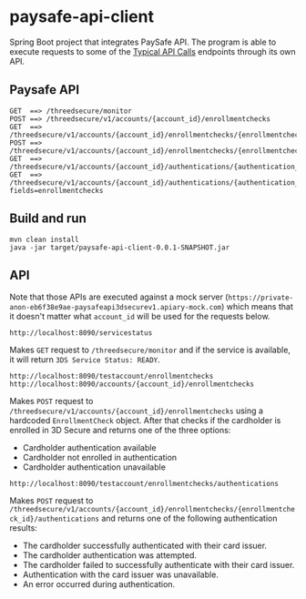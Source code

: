 # paysafe-api-client

Spring Boot project that integrates PaySafe API. The program is able to execute requests to some of the [Typical API Calls](https://developer.paysafe.com/en/classic-apis/3ds/typical-api-calls/verify-that-the-service-is-accessible/) endpoints through its own API.

## Paysafe API

```
GET  ==> /threedsecure/monitor
POST ==> /threedsecure/v1/accounts/{account_id}/enrollmentchecks
GET  ==> /threedsecure/v1/accounts/{account_id}/enrollmentchecks/{enrollmentcheck_id}
POST ==> /threedsecure/v1/accounts/{account_id}/enrollmentchecks/{enrollmentcheck_id}/authentications
GET  ==> /threedsecure/v1/accounts/{account_id}/authentications/{authentication_id}
GET  ==> /threedsecure/v1/accounts/{account_id}/authentications/{authentication_id}?fields=enrollmentchecks
```

## Build and run

```console
mvn clean install
java -jar target/paysafe-api-client-0.0.1-SNAPSHOT.jar
```

## API

Note that those APIs are executed against a mock server (`https://private-anon-eb6f38e9ae-paysafeapi3dsecurev1.apiary-mock.com`) which means that it doesn't matter what `account_id` will be used for the requests below.

```
http://localhost:8090/servicestatus
```

Makes `GET` request to `/threedsecure/monitor` and if the service is available, it will return `3DS Service Status: READY`.

```
http://localhost:8090/testaccount/enrollmentchecks
http://localhost:8090/accounts/{account_id}/enrollmentchecks
```

Makes `POST` request to `/threedsecure/v1/accounts/{account_id}/enrollmentchecks` using a hardcoded `EnrollmentCheck` object. After that checks if  the cardholder is enrolled in 3D Secure and returns one of the three options:
- Cardholder authentication available
- Cardholder not enrolled in authentication
- Cardholder authentication unavailable

```
http://localhost:8090/testaccount/enrollmentchecks/authentications
```

Makes `POST` request to `/threedsecure/v1/accounts/{account_id}/enrollmentchecks/{enrollmentcheck_id}/authentications` and returns one of the following authentication results:
- The cardholder successfully authenticated with their card issuer.
- The cardholder authentication was attempted.
- The cardholder failed to successfully authenticate with their card issuer.
- Authentication with the card issuer was unavailable.
- An error occurred during authentication.